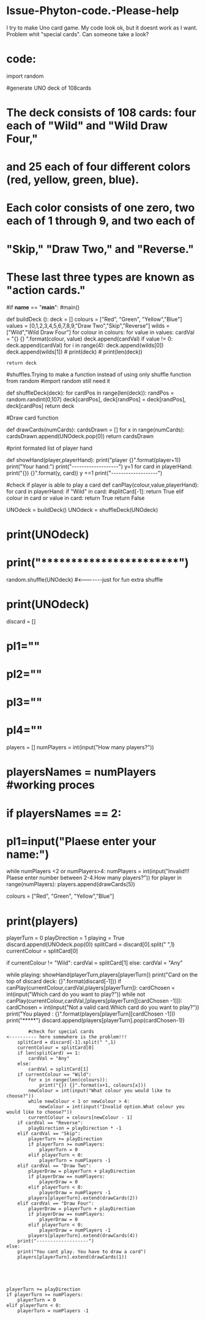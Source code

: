 # Issue-Phyton-code.-Please-help
I try to make Uno card game. My code look ok, but it doesnt work as I want. Problem whit "special cards". Can someone take a look?




#                                                                                                              code:

import random

#generate UNO deck of 108cards
# The deck consists of 108 cards: four each of "Wild" and "Wild Draw Four,"
# and 25 each of four different colors (red, yellow, green, blue).
# Each color consists of one zero, two each of 1 through 9, and two each of
# "Skip," "Draw Two," and "Reverse." 
# These last three types are known as "action cards."
#if __name__ == "__main__":
#main()


def buildDeck ():
    deck = []
    colours = ["Red", "Green", "Yellow","Blue"]
    values = [0,1,2,3,4,5,6,7,8,9,"Draw Two","Skip","Reverse"]
    wilds = ["Wild","Wild Draw Four"]
    for colour in colours:
        for value in values:
            cardVal = "{} {} ".format(colour, value)
            deck.append(cardVal)
            if value != 0:
                deck.append(cardVal)
    for i in range(4):
        deck.append(wilds[0])
        deck.append(wilds[1])
    # print(deck)
    # print(len(deck))
    
    return deck

#shuffles.Trying to make a function instead of using only shuffle function from random
#import random still need it

def shuffleDeck(deck):
    for cardPos in range(len(deck)):
        randPos = random.randint(0,107)
        deck[cardPos], deck[randPos] = deck[randPos], deck[cardPos]
    return deck
 
#Draw card function

def drawCards(numCards):
    cardsDrawn = []
    for x in range(numCards):
        cardsDrawn.append(UNOdeck.pop(0))
    return cardsDrawn

#print formated list of player hand

def showHand(player,playerHand):
    print("player {}".format(player+1))
    print("Your hand:")
    print("-------------------")
    y=1
    for card in playerHand:
        print("{}) {}".format(y, card))
        y +=1
    print("-------------------")

#check if player is able to play a card
def canPlay(colour,value,playerHand):
    for card in playerHand:
        if "Wild" in card:  #splitCard[-1]:
            return True
        elif colour in card or value in card:
            return True
    return False
        
 
UNOdeck = buildDeck()
UNOdeck = shuffleDeck(UNOdeck) 
# print(UNOdeck)
# print("***********************")
random.shuffle(UNOdeck) #<-------just for fun extra shuffle
# print(UNOdeck)
discard = []
# pl1=""
# pl2=""
# pl3=""
# pl4=""
players = []
numPlayers = int(input("How many players?"))


# playersNames = numPlayers    #working proces
# if playersNames == 2:
#     pl1=input("Plaese enter your name:")
    
while numPlayers <2 or numPlayers>4:
    numPlayers = int(input("Invalid!!! Plaese enter number between 2-4.How many players?"))
for player in range(numPlayers):
    players.append(drawCards(5))


colours = ["Red", "Green", "Yellow","Blue"]
# print(players) 

playerTurn = 0 
playDirection = 1
playing = True
discard.append(UNOdeck.pop(0))
splitCard = discard[0].split(" ",1)
currentColour = splitCard[0]

if currentColour != "Wild":
    cardVal = splitCard[1]
else:
    cardVal = "Any"

while playing:
    showHand(playerTurn,players[playerTurn])
    print("Card on the top of discard deck: {}".format(discard[-1]))
    if canPlay(currentColour,cardVal,players[playerTurn]):
        cardChosen = int(input("Which card do you want to play?"))
        while not canPlay(currentColour,cardVal,[players[playerTurn][cardChosen -1]]):
            cardChosen = int(input("Not a valid card.Which card do you want to play?"))
        print("You played : {}".format(players[playerTurn][cardChosen -1]))
        print("*****")
        discard.append(players[playerTurn].pop(cardChosen-1))
        
            #check for special cards                                            <---------- here somewhere is the problem!!!
        splitCard = discard[-1].split(" ",1)
        currentColour = splitCard[0]
        if len(splitCard) == 1:
            cardVal = "Any"
        else:
            cardVal = splitCard[1]
        if currentColour == "Wild":
            for x in range(len(colours)):
                print("{}) {}".format(x+1, colours[x]))
            newColour = int(input("What colour you would like to choose?"))
            while newColour < 1 or newColour > 4:
                newColour = int(input("Invalid option.What colour you would like to choose?"))
            currentColour = colours[newColour - 1]
        if cardVal == "Reverse":
            playDirection = playDirection * -1
        elif cardVal == "Skip":
            playerTurn += playDirection
            if playerTurn >= numPlayers:
                playerTurn = 0 
            elif playerTurn < 0:
                playerTurn = numPlayers -1
        elif cardVal == "Draw Two":
            playerDraw = playerTurn + playDirection
            if playerDraw == numPlayers:
                playerDraw = 0 
            elif playerTurn < 0:
                playerDraw = numPlayers -1
            players[playerTurn].extend(drawCards(2))
        elif cardVal == "Draw Four":
            playerDraw = playerTurn + playDirection
            if playerDraw == numPlayers:
                playerDraw = 0 
            elif playerTurn < 0:
                playerDraw = numPlayers -1
            players[playerTurn].extend(drawCards(4))
        print("-------------------")
    else:
        print("You cant play. You have to draw a card")
        players[playerTurn].extend(drawCards(1))
    
        
  
    
    
    playerTurn += playDirection
    if playerTurn >= numPlayers:
        playerTurn = 0 
    elif playerTurn < 0:
        playerTurn = numPlayers -1
